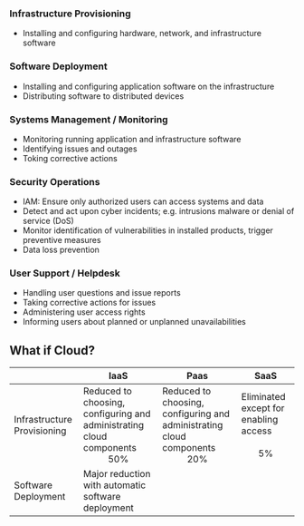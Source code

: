 ### Infrastructure Provisioning
- Installing and configuring hardware, network, and infrastructure software

### Software Deployment
- Installing and configuring application software on the infrastructure
- Distributing software to distributed devices 

### Systems Management / Monitoring
- Monitoring running application and infrastructure software
- Identifying issues and outages
- Toking corrective actions

### Security Operations
- IAM: Ensure only authorized users can access systems and data
- Detect and act upon cyber incidents; e.g. intrusions malware or denial of service (DoS)
- Monitor identification of vulnerabilities in installed products, trigger preventive measures
- Data loss prevention

### User Support / Helpdesk
- Handling user questions and issue reports
- Taking corrective actions for issues
- Administering user access rights
- Informing users about planned or unplanned unavailabilities

## What if Cloud?
|                             | IaaS                                                                                                     | Paas                                                                                                     | SaaS                                                                         |
| --------------------------- | -------------------------------------------------------------------------------------------------------- | -------------------------------------------------------------------------------------------------------- | ---------------------------------------------------------------------------- |
| Infrastructure Provisioning | Reduced to choosing, configuring and administrating cloud components<br><div align="center">$50\%$</div> | Reduced to choosing, configuring and administrating cloud components<br><div align="center">$20\%$</div> | Eliminated except for enabling access<br><br><div align="center">$5\%$</div> |
| Software Deployment         | Major reduction with automatic software deployment                                                       |                                                                                                          |                                                                              |
